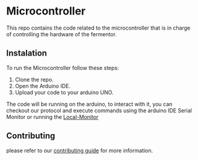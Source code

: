 # Microcontroller
This repo contains the code related to the microcontroller that is in charge of controlling the hardware of the fermentor.

## Instalation
To run the Microcontroller follow these steps:
  1. Clone the repo.
  2. Open the Arduino IDE.
  3. Upload your code to your arduino UNO.

The code will be running on the arduino, to interact with it, you can checkout our protocol and execute commands using the arduino IDE Serial Monitor or running the [Local-Monitor](https://github.com/OpenFermentor/Local-Monitor/)
  
## Contributing
please refer to our [contributing guide](https://github.com/OpenFermentor/Guidelines/blob/master/contributing_guide.md) for more information.
